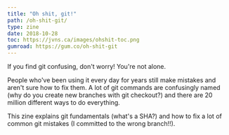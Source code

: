 ```yaml
---
title: "Oh shit, git!"
path: /oh-shit-git/
type: zine
date: 2018-10-28
toc: https://jvns.ca/images/ohshit-toc.png
gumroad: https://gum.co/oh-shit-git
---
```


If you find git confusing, don't worry! You're not alone.

People who've been using it every day for years still make mistakes and aren't sure how to fix them. A lot of git commands are confusingly named (why do you create new branches with git checkout?) and there are 20 million different ways to do everything.

This zine explains git fundamentals (what's a SHA?) and how to fix a lot of common git mistakes (I committed to the wrong branch!!).
